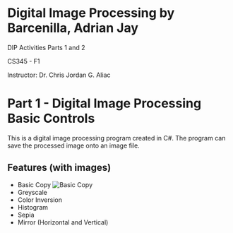 # Digital Image Processing by Barcenilla, Adrian Jay

DIP Activities Parts 1 and 2

CS345 - F1

Instructor: Dr. Chris Jordan G. Aliac

# Part 1 - Digital Image Processing Basic Controls
This is a digital image processing program created in C#. The program can save the processed image onto an image file.

## Features (with images)
- Basic Copy ![Basic Copy](https://user-images.githubusercontent.com/111829440/206372356-a5aad595-1d55-4f02-9ba6-adaf10e083d7.jpg)
- Greyscale
- Color Inversion 
- Histogram 
- Sepia 
- Mirror (Horizontal and Vertical)

